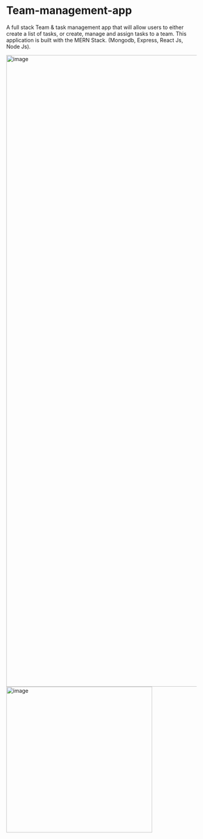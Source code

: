 # Team-management-app
A full stack Team &amp; task management app that will allow users to either create a list of tasks, or create, manage and assign tasks to a team. This application is built with the MERN Stack. (Mongodb, Express, React Js, Node Js).

<img width="1672" alt="image" src="https://github.com/JAbsolu/Team-management-app/assets/90818638/bfee0bc8-3a8d-4cc1-9977-180eb5bfb2d1">
<img width="386" alt="image" src="https://github.com/JAbsolu/Team-management-app/assets/90818638/1ed82768-aa06-4511-b860-860a3faedecb">


